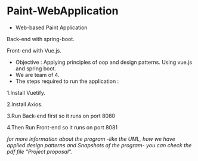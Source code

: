 # Paint-WebApplication
- Web-based Paint Application 

Back-end with spring-boot. 

Front-end with Vue.js.

- Objective : Applying principles of oop and design patterns. Using vue.js and spring boot.
- We are team of 4.
- The steps required to run the application :

1.Install Vuetify.

2.Install Axios.

3.Run Back-end first so it runs on port 8080

4.Then Run Front-end so it runs on port 8081

*for more information about the program -like the UML, how we have applied design patterns and Snapshots of the program- you can check the pdf file "Project proposal".*

